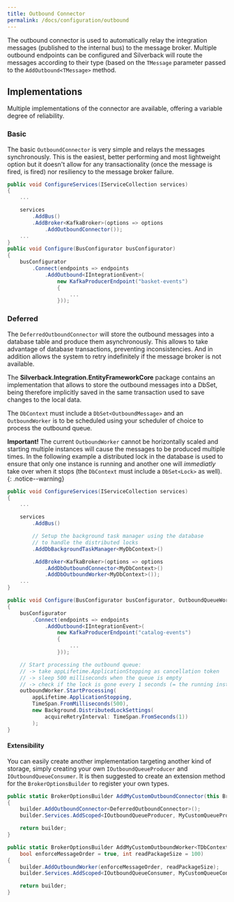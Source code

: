 ```yaml
---
title: Outbound Connector
permalink: /docs/configuration/outbound
---
```


The outbound connector is used to automatically relay the integration messages (published to the internal bus) to the message broker. Multiple outbound endpoints can be configured and Silverback will route the messages according to their type (based on the `TMessage` parameter passed to the `AddOutbound<TMessage>` method.

## Implementations

Multiple implementations of the connector are available, offering a variable degree of reliability.

### Basic

The basic `OutboundConnector` is very simple and relays the messages synchronously. This is the easiest, better performing and most lightweight option but it doesn't allow for any transactionality (once the message is fired, is fired) nor resiliency to the message broker failure.

```c#
public void ConfigureServices(IServiceCollection services)
{
    ...

    services
        .AddBus()
        .AddBroker<KafkaBroker>(options => options
            .AddOutboundConnector());
    ...
}
public void Configure(BusConfigurator busConfigurator)
{
    busConfigurator
        .Connect(endpoints => endpoints
            .AddOutbound<IIntegrationEvent>(
                new KafkaProducerEndpoint("basket-events")
                {
                    ...
                }));
```

### Deferred

The `DeferredOutboundConnector` will store the outbound messages into a database table and produce them asynchronously. This allows to take advantage of database transactions, preventing inconsistencies. And in addition allows the system to retry indefinitely if the message broker is not available.

The **Silverback.Integration.EntityFrameworkCore** package contains an implementation that allows to store the outbound messages into a DbSet, being therefore implicitly saved in the same transaction used to save changes to the local data.

The `DbContext` must include a `DbSet<OutboundMessage>` and an `OutboundWorker` is to be scheduled using your scheduler of choice to process the outbound queue.

**Important!** The current `OutboundWorker` cannot be horizontally scaled and starting multiple instances will cause the messages to be produced multiple times. In the following example a distributed lock in the database is used to ensure that only one instance is running and another one will _immediatly_ take over when it stops (the `DbContext` must include a `DbSet<Lock>` as well).
{: .notice--warning}

```c#
public void ConfigureServices(IServiceCollection services)
{
    ...

    services
        .AddBus()

        // Setup the background task manager using the database
        // to handle the distributed locks
        .AddDbBackgroundTaskManager<MyDbContext>()

        .AddBroker<KafkaBroker>(options => options
            .AddDbOutboundConnector<MyDbContext>()
            .AddDbOutboundWorker<MyDbContext>());
    ...
}

public void Configure(BusConfigurator busConfigurator, OutboundQueueWorker outboundWorker, IApplicationLifetime appLifetime)
{
    busConfigurator
        .Connect(endpoints => endpoints
            .AddOutbound<IIntegrationEvent>(
                new KafkaProducerEndpoint("catalog-events")
                {
                    ...
                }));

    // Start processing the outbound queue:
    // -> take appLifetime.ApplicationStopping as cancellation token
    // -> sleep 500 milliseconds when the queue is empty
    // -> check if the lock is gone every 1 seconds (= the running instance was stopped and we need to take over)
    outboundWorker.StartProcessing(
        appLifetime.ApplicationStopping,
        TimeSpan.FromMilliseconds(500),
        new Background.DistributedLockSettings(
            acquireRetryInterval: TimeSpan.FromSeconds(1))
        );
}
```

#### Extensibility

You can easily create another implementation targeting another kind of storage, simply creating your own `IOutboundQueueProducer` and `IOutboundQueueConsumer`.
It is then suggested to create an extension method for the `BrokerOptionsBuilder` to register your own types.

```c#
public static BrokerOptionsBuilder AddMyCustomOutboundConnector(this BrokerOptionsBuilder builder)
{
    builder.AddOutboundConnector<DeferredOutboundConnector>();
    builder.Services.AddScoped<IOutboundQueueProducer, MyCustomQueueProducer>();

    return builder;
}

public static BrokerOptionsBuilder AddMyCustomOutboundWorker<TDbContext>(this BrokerOptionsBuilder builder,
    bool enforceMessageOrder = true, int readPackageSize = 100)
{
    builder.AddOutboundWorker(enforceMessageOrder, readPackageSize);
    builder.Services.AddScoped<IOutboundQueueConsumer, MyCustomQueueConsumer>();

    return builder;
}
```

